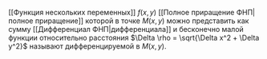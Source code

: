 [[Функция нескольких переменных]] $f(x,y)$ [[Полное приращение ФНП|полное приращение]] которой в точке $M(x,y)$ можно представить как сумму [[Дифференциал ФНП|дифференциала]] и бесконечно малой функции относительно расстояния $\Delta \rho = \sqrt{\Delta x^2 + \Delta y^2}$ называют дифференцируемой в $M(x,y)$.